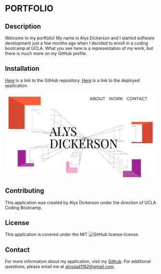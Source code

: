 # PORTFOLIO

## Description
Welcome to my portfolio! My name is Alys Dickerson and I started software development just a few months ago when I decided to enroll in a coding bootcamp at UCLA. What you see here is a representation of my work, but there is much more on my GitHub profile. 

## Installation

[Here](https://github.com/alyscorpio/portfolio) is a link to the GitHub repository.
[Here](https://alyscorpio.github.io/portfolio/) is a link to the deployed application.

![Alt text](assets/images/portfolio.png)

## Contributing
This application was created by Alys Dickerson under the direction of UCLA Coding Bootcamp.

## License
This application is covered under the MIT ![GitHub license](https://img.shields.io/badge/license--blue.svg) license.

## Contact
For more information about my application, visit my [Github](https://github.com/alyscorpio).
For additional questions, please email me at alyssad1182@gmail.com.